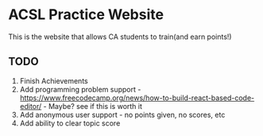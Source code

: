 # ACSL Practice Website

This is the website that allows CA students to train(and earn points!)

## TODO
1. Finish Achievements
2. Add programming problem support - https://www.freecodecamp.org/news/how-to-build-react-based-code-editor/ - Maybe? see if this is worth it
3. Add anonymous user support - no points given, no scores, etc
4. Add ability to clear topic score
